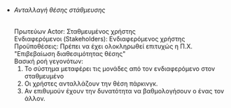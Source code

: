 * ###### Ανταλλαγή θέσης στάθμευσης  
    Πρωτεύων Actor: Σταθμευμένος χρήστης  
    Ενδιαφερόμενοι (Stakeholders): Ενδιαφερόμενος χρήστης  
    Προϋποθέσεις: Πρέπει να έχει ολοκληρωθεί επιτυχώς η Π.Χ. "Επιβεβαίωση διαθεσιμότητας θέσης"  
    Βασική ροή γεγονότων:   
    1) Το σύστημα μεταφέρει τις μονάδες από τον ενδιαφερόμενο στον σταθμευμένο   
    2) Οι χρήστες ανταλλάζουν την θέση πάρκινγκ.  
    3) Αν επιθυμούν έχουν την δυνατότητα να βαθμολογήσουν ο ένας τον άλλον. 